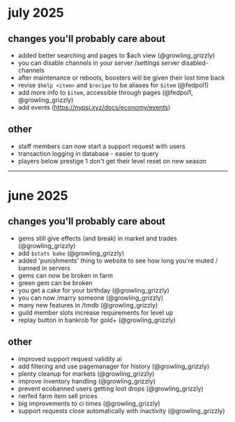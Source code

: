# july 2025

## changes you'll probably care about

- added better searching and pages to $ach view (@growling_grizzly)
- you can disable channels in your server /settings server disabled-channels
- after maintenance or reboots, boosters will be given their lost time back
- revise `$help <item>` and `$recipe` to be aliases for `$item` (@fedpol1)
- add more info to `$item`, accessible through pages (@fedpol1, @growling_grizzly)
- add events (https://nypsi.xyz/docs/economy/events)

## other

- staff members can now start a support request with users
- transaction logging in database - easier to query
- players below prestige 1 don't get their level reset on new season

---

# june 2025

## changes you'll probably care about

- gems still give effects (and break) in market and trades (@growling_grizzly)
- add `$stats bake` (@growling_grizzly)
- added 'punishments' thing to website to see how long you're muted / banned in servers
- gems can now be broken in farm
- green gem can be broken
- you get a cake for your birthday (@growling_grizzly)
- you can now /marry someone (@growling_grizzly)
- many new features in /tmdb (@growling_grizzly)
- guild member slots increase requirements for level up
- replay button in bankrob for gold+ (@growling_grizzly)

## other

- improved support request validity ai
- add filtering and use pagemanager for history (@growling_grizzly)
- plenty cleanup for markets (@growling_grizzly)
- improve inventory handling (@growling_grizzly)
- prevent ecobanned users getting loot drops (@growling_grizzly)
- nerfed farm item sell prices
- big improvements to ci times (@growling_grizzly)
- support requests close automatically with inactivity (@growling_grizzly)
